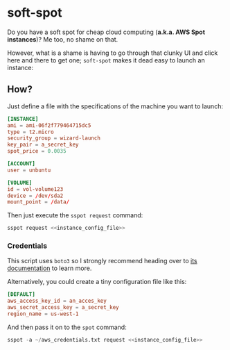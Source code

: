 # soft-spot

Do you have a soft spot for cheap cloud computing (**a.k.a. AWS Spot instances**)? Me too, no shame on that.

However, what is a shame is having to go through that clunky UI and click here and there to get one; `soft-spot` makes it dead easy to launch an instance:

## How?
Just define a file with the specifications of the machine you want to launch:  

```toml
[INSTANCE]
ami = ami-06f2f779464715dc5
type = t2.micro
security_group = wizard-launch
key_pair = a_secret_key
spot_price = 0.0035

[ACCOUNT]
user = unbuntu

[VOLUME]
id = vol-volume123
device = /dev/sda2
mount_point = /data/
```

Then just execute the `sspot request` command:  

```python
sspot request <<instance_config_file>>
```

### Credentials  
This script uses `boto3` so I strongly recommend heading over to [its documentation](https://boto3.amazonaws.com/v1/documentation/api/latest/guide/configuration.html) to learn more.  

Alternatively, you could create a tiny configuration file like this:  

```toml
[DEFAULT]
aws_access_key_id = an_acces_key
aws_secret_access_key = a_secret_key
region_name = us-west-1
```

And then pass it on to the `spot` command:

```python
sspot -a ~/aws_credentials.txt request <<instance_config_file>> 
```
